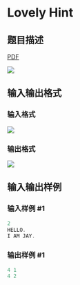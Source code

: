 # Lovely Hint

## 题目描述

[problemUrl]: https://uva.onlinejudge.org/index.php?option=com_onlinejudge&Itemid=8&category=27&page=show_problem&problem=2616

[PDF](https://uva.onlinejudge.org/external/115/p11569.pdf)

![](https://cdn.luogu.com.cn/upload/vjudge_pic/UVA11569/5d2315ce7bc14cff4c99189b2949abd7587999b0.png)

## 输入输出格式

### 输入格式

![](https://cdn.luogu.com.cn/upload/vjudge_pic/UVA11569/6bda321d3164c7f56c3fe79f1323aed5120b80c4.png)

### 输出格式

![](https://cdn.luogu.com.cn/upload/vjudge_pic/UVA11569/41689d4ad08cf6e84b8d95a7fe4151f83e5c7c8c.png)

## 输入输出样例

### 输入样例 #1

```cpp
2
HELLO.
I AM JAY.
```


### 输出样例 #1

```cpp
4 1
4 2
```


